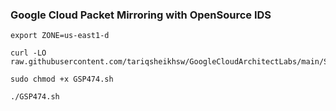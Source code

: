 ###  Google Cloud Packet Mirroring with OpenSource IDS 

```
export ZONE=us-east1-d
```

```
curl -LO raw.githubusercontent.com/tariqsheikhsw/GoogleCloudArchitectLabs/main/Solutions/GSP474.sh

sudo chmod +x GSP474.sh

./GSP474.sh
```

